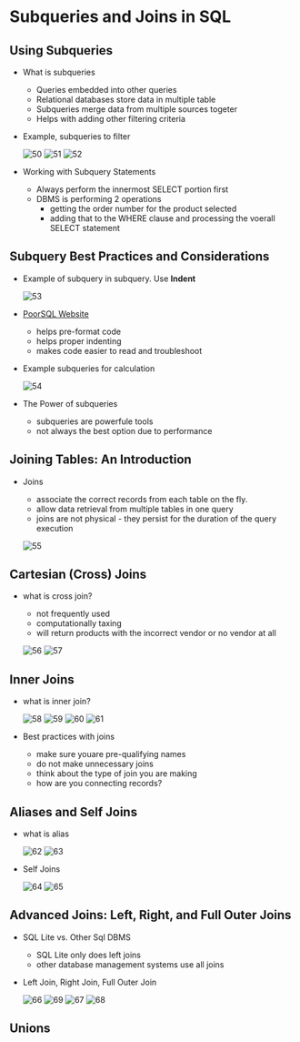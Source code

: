 # Subqueries and Joins in SQL

## Using Subqueries
- What is subqueries
    - Queries embedded into other queries
    - Relational databases store data in multiple table
    - Subqueries merge data from multiple sources togeter
    - Helps with adding other filtering criteria

- Example, subqueries to filter

    ![50](https://raw.githubusercontent.com/suereey/Coursera_SQL_LeiLearning/main/screenshot/50_subquery.png)
    ![51](https://raw.githubusercontent.com/suereey/Coursera_SQL_LeiLearning/main/screenshot/51_subquery.png)
    ![52](https://raw.githubusercontent.com/suereey/Coursera_SQL_LeiLearning/main/screenshot/52_subquery.png)

- Working with Subquery Statements
    - Always perform the innermost SELECT portion first
    - DBMS is performing 2 operations
        - getting the order number for the product selected
        - adding that to the WHERE clause and processing the voerall SELECT statement

## Subquery Best Practices and Considerations
- Example of subquery in subquery. Use **Indent**

    ![53]()

- [PoorSQL Website](https://poorsql.com/)
    - helps pre-format code
    - helps proper indenting
    - makes code easier to read and troubleshoot

- Example subqueries for calculation

    ![54]()

- The Power of subqueries
    - subqueries are powerfule tools
    - not always the best option due to performance

## Joining Tables: An Introduction
- Joins
    - associate the correct records from each table on the fly.
    - allow data retrieval from multiple tables in one query
    - joins are not physical - they persist for the duration of the query execution

    ![55](https://raw.githubusercontent.com/suereey/Coursera_SQL_LeiLearning/main/screenshot/55_join.png)

## Cartesian (Cross) Joins
- what is cross join?
    - not frequently used
    - computationally taxing
    - will return products with the incorrect vendor or no vendor at all

    ![56](https://raw.githubusercontent.com/suereey/Coursera_SQL_LeiLearning/main/screenshot/56_cartesian%20join.png)
    ![57](https://raw.githubusercontent.com/suereey/Coursera_SQL_LeiLearning/main/screenshot/57_cartesian%20join.png)


## Inner Joins
- what is inner join?

    ![58](https://raw.githubusercontent.com/suereey/Coursera_SQL_LeiLearning/main/screenshot/58_innerjoin.png)
    ![59](https://raw.githubusercontent.com/suereey/Coursera_SQL_LeiLearning/main/screenshot/59_innerjoin.png)
    ![60](https://raw.githubusercontent.com/suereey/Coursera_SQL_LeiLearning/main/screenshot/60_innerjoin.png)
    ![61](https://raw.githubusercontent.com/suereey/Coursera_SQL_LeiLearning/main/screenshot/61_innerjoin.png)

- Best practices with joins
    - make sure youare pre-qualifying names
    - do not make unnecessary joins
    - think about the type of join you are making
    - how are you connecting records?

## Aliases and Self Joins
- what is alias

    ![62](https://raw.githubusercontent.com/suereey/Coursera_SQL_LeiLearning/main/screenshot/62_alias.png)
    ![63](https://raw.githubusercontent.com/suereey/Coursera_SQL_LeiLearning/main/screenshot/63_alias.png)

- Self Joins

    ![64](https://raw.githubusercontent.com/suereey/Coursera_SQL_LeiLearning/main/screenshot/64_selfjoin.png)
    ![65](https://raw.githubusercontent.com/suereey/Coursera_SQL_LeiLearning/main/screenshot/65_selfjoin.png)

## Advanced Joins: Left, Right, and Full Outer Joins
- SQL Lite vs. Other Sql DBMS
    - SQL Lite only does left joins
    - other database management systems use all joins

- Left Join, Right Join, Full Outer Join

    ![66](https://raw.githubusercontent.com/suereey/Coursera_SQL_LeiLearning/main/screenshot/66_leftjoin.png)
    ![69]()
    ![67]()
    ![68]()


## Unions